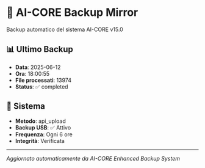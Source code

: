 # 🧬 AI-CORE Backup Mirror

Backup automatico del sistema AI-CORE v15.0

## 📊 Ultimo Backup
- **Data**: 2025-06-12
- **Ora**: 18:00:55
- **File processati**: 13974
- **Status**: ✅ completed

## 🎯 Sistema
- **Metodo**: api_upload
- **Backup USB**: ✅ Attivo
- **Frequenza**: Ogni 6 ore
- **Integrità**: Verificata

---
*Aggiornato automaticamente da AI-CORE Enhanced Backup System*
